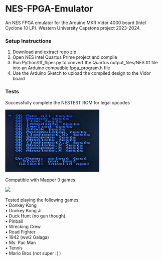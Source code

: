 # NES-FPGA-Emulator
An NES FPGA emulator for the Arduino MKR Vidor 4000 board (Intel Cyclone 10 LP). Western University Capstone project 2023-2024.

### Setup Instructions
1. Download and extract repo zip
2. Open NES Intel Quartus Prime project and compile
3. Run Python/ttf_fliper.py to convert the Quartus output_files/NES.ttf file into an Arduino compatible fpga_program.h file
4. Use the Arduino Sketch to upload the compiled design to the Vidor board

### Tests
Successfully complete the NESTEST ROM for legal opcodes

<img src='https://github.com/Daniel-Butt/NES-FPGA-Emulator/blob/main/images/NESTEST.PNG' width=300>

Compatible with Mapper 0 games.<br/>

<img src='https://github.com/Daniel-Butt/NES-FPGA-Emulator/blob/main/images/Donkey%20Kong.gif' width=400>


Tested playing the following games:<br/>
•    Donkey Kong <br/>
•    Donkey Kong Jr<br/>
•    Duck Hunt (no gun though)<br/>
•    Pinball<br/>
•    Wrecking Crew<br/>
•    Road Fighter<br/>
•    1942 (ww2 Galaga)<br/>
•    Ms. Pac Man<br/>
•    Tennis<br/>
•    Mario Bros (not super :( )<br/>

